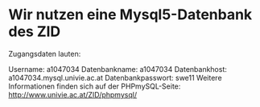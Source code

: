# Wir nutzen eine Mysql5-Datenbank des ZID #

Zugangsdaten lauten:

Username:	a1047034
Datenbankname:	a1047034
Datenbankhost:	a1047034.mysql.univie.ac.at
Datenbankpasswort:	swe11
Weitere Informationen finden sich auf der PHPmySQL-Seite: http://www.univie.ac.at/ZID/phpmysql/